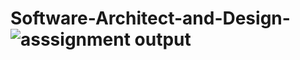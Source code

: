 # Software-Architect-and-Design-![asssignment output](https://github.com/tharun1509/Software-Architect-and-Design-/assets/160620979/23091322-5f75-4d7a-a31d-c85d95684fda)
